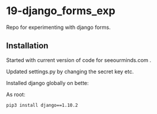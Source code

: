 # 19-django_forms_exp

Repo for experimenting with django forms.

## Installation

Started with current version of code for seeourminds.com .

Updated settings.py by changing the secret key etc.

Installed django globally on bette:

As root:

```
pip3 install django==1.10.2
```

